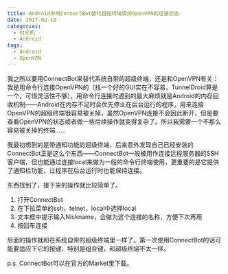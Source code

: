 ```yaml
---
title: Android中用ConnectBot替代超级终端保持OpenVPN的连接状态
date: 2017-02-10
categories:
  - 时光机
  - Android
tags:
  - Android
  - OpenVPN
---
```


我之所以要用ConnectBot来替代系统自带的超级终端，还是和OpenVPN有关：我是用命令行连接OpenVPN的（找一个好的GUI实在不容易，TunnelDroid算是一个，可惜灵活性不够），用命令行连接时遇到的最大麻烦就是Android的内存回收机制——Android在内存不足时会优先停止在后台运行的程序，用来连接OpenVPN的超级终端很容易被关掉，虽然OpenVPN连接不会因此断开，但是要查看OpenVPN的状态或者做一些后续操作就变得复杂了。所以我需要一个不那么容易被关掉的终端……

我最初想到的是带通知功能的超级终端，后来意外发现自己已经安装的ConnectBot正是这么个东西——ConnectBot一般被用作连接远程服务器的SSH客户端，但也能通过连接local来做为一般的命令行终端使用，更重要的是它提供了通知栏功能，让程序在后台运行时也能保持连接。

东西找到了，接下来的操作就比较简单了。

1. 打开ConnectBot
2. 在下拉菜单的ssh，telnet，local中选择local
3. 文本框中提示输入Nickname，会做为这个连接的名称，方便下次再用
4. 按回车连接

后面的操作就和在系统自带的超级终端里一样了。第一次使用ConnectBot的话可能要适应下它的按键，特别是组合键，和超级终端不太一样。

p.s. ConnectBot可以在官方的Market里下载。
